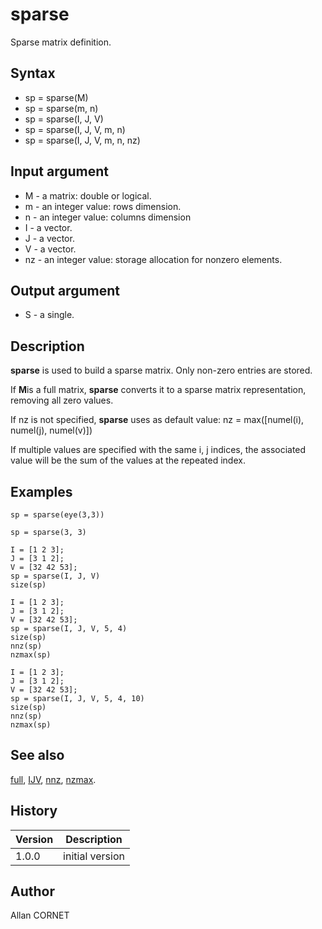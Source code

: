 

# sparse

Sparse matrix definition.

## Syntax

- sp = sparse(M)
- sp = sparse(m, n)
- sp = sparse(I, J, V)
- sp = sparse(I, J, V, m, n)
- sp = sparse(I, J, V, m, n, nz)

## Input argument

 - M - a matrix: double or logical.
 - m - an integer value: rows dimension.
 - n - an integer value: columns dimension
 - I - a vector.
 - J - a vector.
 - V - a vector.
 - nz - an integer value: storage allocation for nonzero elements.

## Output argument

 - S - a single.

## Description


  <p><b>sparse</b> is used to build a sparse matrix. Only non-zero entries are stored.</p>
  <p>If <b>M</b>is a full matrix, <b>sparse</b> converts it to a sparse matrix representation, removing all zero values.</p>
  <p>If nz is not specified, <b>sparse</b> uses as default value: nz = max([numel(i), numel(j), numel(v)])</p>
  <p>If multiple values are specified with the same i, j indices, the associated value will be the sum of the values at the repeated index.</p>


## Examples

```Nelson
sp = sparse(eye(3,3))
```
```Nelson
sp = sparse(3, 3)
```
```Nelson
I = [1 2 3];
J = [3 1 2];
V = [32 42 53];
sp = sparse(I, J, V)
size(sp)
```
```Nelson
I = [1 2 3];
J = [3 1 2];
V = [32 42 53];
sp = sparse(I, J, V, 5, 4)
size(sp)
nnz(sp)
nzmax(sp)
```
```Nelson
I = [1 2 3];
J = [3 1 2];
V = [32 42 53];
sp = sparse(I, J, V, 5, 4, 10)
size(sp)
nnz(sp)
nzmax(sp)
```

## See also

[full](full.md), [IJV](IJV.md), [nnz](nnz.md), [nzmax](nzmax.md).
## History

|Version|Description|
|------|------|
|1.0.0|initial version|


## Author

Allan CORNET



